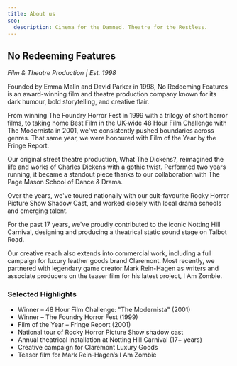 ```yaml
---
title: About us
seo:
  description: Cinema for the Damned. Theatre for the Restless.
---
```


## No Redeeming Features
_Film & Theatre Production | Est. 1998_

Founded by Emma Malin and David Parker in 1998, No Redeeming Features is an award-winning film and theatre production company known for its dark humour, bold storytelling, and creative flair.

From winning The Foundry Horror Fest in 1999 with a trilogy of short horror films, to taking home Best Film in the UK-wide 48 Hour Film Challenge with The Modernista in 2001, we've consistently pushed boundaries across genres. That same year, we were honoured with Film of the Year by the Fringe Report.

Our original street theatre production, What The Dickens?, reimagined the life and works of Charles Dickens with a gothic twist. Performed two years running, it became a standout piece thanks to our collaboration with The Page Mason School of Dance & Drama.

Over the years, we've toured nationally with our cult-favourite Rocky Horror Picture Show Shadow Cast, and worked closely with local drama schools and emerging talent.

For the past 17 years, we've proudly contributed to the iconic Notting Hill Carnival, designing and producing a theatrical static sound stage on Talbot Road.

Our creative reach also extends into commercial work, including a full campaign for luxury leather goods brand Claremont. Most recently, we partnered with legendary game creator Mark Rein-Hagen as writers and associate producers on the teaser film for his latest project, I Am Zombie.

### Selected Highlights

- Winner – 48 Hour Film Challenge: "The Modernista" (2001)
- Winner – The Foundry Horror Fest (1999)
- Film of the Year – Fringe Report (2001)
- National tour of Rocky Horror Picture Show shadow cast
- Annual theatrical installation at Notting Hill Carnival (17+ years)
- Creative campaign for Claremont Luxury Goods
- Teaser film for Mark Rein-Hagen’s I Am Zombie
